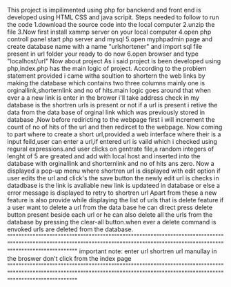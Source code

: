 This project is impilimented using php for banckend and front end is developed using HTML CSS and java scripit.
Steps needed to follow to run the code
1.download the source code into the local computer
2.unzip the file
3.Now first install xammp server on your local computer
4.open php controll panel start php server and mysql
5.open myphpadmin page and create database name with a name "urlshortener" and import sql file present in url folder your ready to do now
6.open browser and type "localhost/url"
Now about project
As i said project is been developed using php,index.php has the main logic of project. According to the problem statement provided i came witha soultion to shortern the web links by making the database which contains two three columns mainly one is orginallink,shorternlink and no of hits.main logic goes around that when ever a a new link is enter in the brower i'll take address check in my database is the shortren urls is present or not if a url is present i retive the data from the data base of orginal link which was previously stored in database ,Now before rediricting to the webpage first i will increment the count of no of hits of the url and then redircet to the webpage.
Now coming to part where to create a short url,provided a web interface where their is a input feild,user can enter a url,if entered url is vaild which i checked using regural expressions.and user clicks on gentrate file,a random integers of lenght of 5 are greated and add with local host and inserted into the database with orginallink and shorternlink and no of hits ans zero. Now a displayed a pop-up menu where shortren url is displayed with edit option if user edits the url and click's the save button the newly edit url is checks in datadbase is the link is avaliable new link is updateed in database or else a error message is displayed to retry to shortren url
Apart from these a new feature is also provide while displaying the list of urls that is delete feature if a user want to delete a url from the data base he can direct press delete button present beside each url or he can also delete all the urls from the database by pressing the clear-all button.when ever a delete command is envoked urls are deleted from the database. 
"""""""""""""""""""""""""""""""""""""""""""""""""""""""""""""""""""""""""""""""""""""""""""""""""""""""""""""""""""""""""""""""""""""""""""""""""""""""""""""""""""""""""""""""""""
                                  important note: enter url shortren url manullay in the broswer don't click from the index page
"""""""""""""""""""""""""""""""""""""""""""""""""""""""""""""""""""""""""""""""""""""""""""""""""""""""""""""""""""""""""""""""""""""""""""""""""""""""""""""""""""""""""""""""""""
